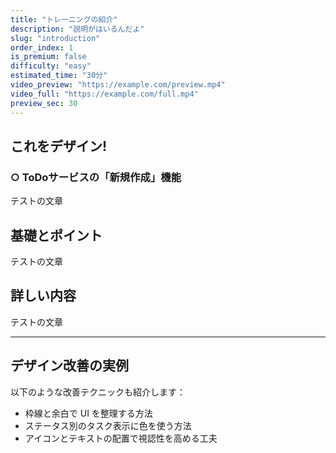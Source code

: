 ```yaml
---
title: "トレーニングの紹介"
description: "説明がはいるんだよ"
slug: "introduction"
order_index: 1
is_premium: false
difficulty: "easy"
estimated_time: "30分"
video_preview: "https://example.com/preview.mp4"
video_full: "https://example.com/full.mp4"
preview_sec: 30
---
```


## これをデザイン!
### ○ ToDoサービスの「新規作成」機能
テストの文章

## 基礎とポイント
テストの文章

## 詳しい内容
テストの文章

---

<!-- PREMIUM_ONLY -->

## デザイン改善の実例

以下のような改善テクニックも紹介します：

- 枠線と余白で UI を整理する方法
- ステータス別のタスク表示に色を使う方法
- アイコンとテキストの配置で視認性を高める工夫